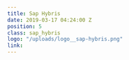 ```yaml
---
title: Sap Hybris
date: 2019-03-17 04:24:00 Z
position: 5
class: sap_hybris
logo: "/uploads/logo__sap-hybris.png"
link: 
---
```


